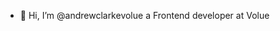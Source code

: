 - 👋 Hi, I’m @andrewclarkevolue a Frontend developer at Volue


<!---
andrewclarkevolue/andrewclarkevolue is a ✨ special ✨ repository because its `README.md` (this file) appears on your GitHub profile.
You can click the Preview link to take a look at your changes.
--->
